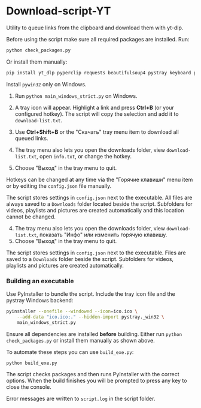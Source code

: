# Download-script-YT

Utility to queue links from the clipboard and download them with yt-dlp.

Before using the script make sure all required packages are installed. Run:

```bash
python check_packages.py
```

Or install them manually:

```bash
pip install yt_dlp pyperclip requests beautifulsoup4 pystray keyboard pillow pywin32
```

Install `pywin32` only on Windows.

1. Run `python main_windows_strict.py` on Windows.

2. A tray icon will appear. Highlight a link and press **Ctrl+B** (or your configured hotkey). The script will copy the selection and add it to `download-list.txt`.
3. Use **Ctrl+Shift+B** or the "Скачать" tray menu item to download all queued links.

4. The tray menu also lets you open the downloads folder, view `download-list.txt`, open `info.txt`, or change the hotkey.
5. Choose "Выход" in the tray menu to quit.

Hotkeys can be changed at any time via the "Горячие клавиши" menu item or by
editing the `config.json` file manually.

The script stores settings in `config.json` next to the executable. All files
are always saved to a `Downloads` folder located beside the script. Subfolders
for videos, playlists and pictures are created automatically and this location
cannot be changed.


4. The tray menu also lets you open the downloads folder, view `download-list.txt`, показать "Инфо" или изменить горячую клавишу.
5. Choose "Выход" in the tray menu to quit.

The script stores settings in `config.json` next to the executable. Files are
saved to a `Downloads` folder beside the script. Subfolders for videos,
playlists and pictures are created automatically.



### Building an executable

Use PyInstaller to bundle the script. Include the tray icon file and the
pystray Windows backend:

```bash
pyinstaller --onefile --windowed --icon=ico.ico \
    --add-data "ico.ico;." --hidden-import pystray._win32 \
    main_windows_strict.py
```

Ensure all dependencies are installed **before** building. Either run
`python check_packages.py` or install them manually as shown above.

To automate these steps you can use `build_exe.py`:

```bash
python build_exe.py
```

The script checks packages and then runs PyInstaller with the correct
options. When the build finishes you will be prompted to press any key
to close the console.

Error messages are written to `script.log` in the script folder.

